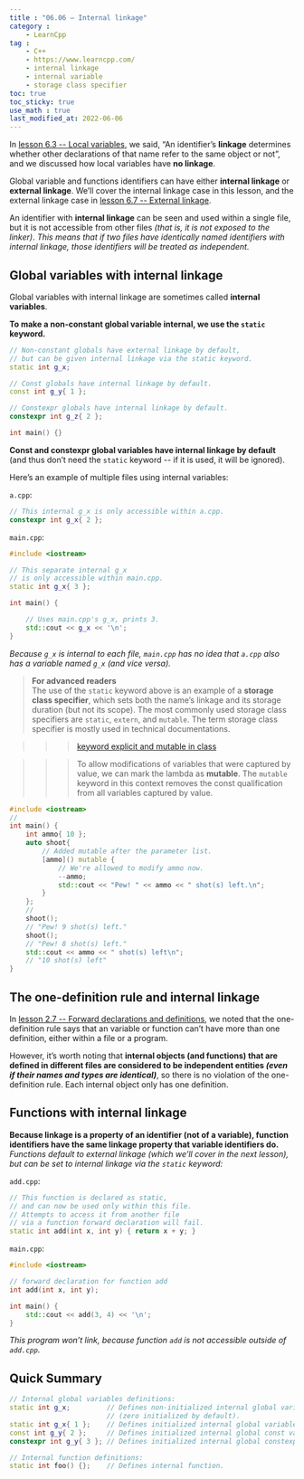 ```yaml
---
title : "06.06 — Internal linkage"
category :
    - LearnCpp
tag : 
    - C++
    - https://www.learncpp.com/
    - internal linkage
    - internal variable
    - storage class specifier
toc: true  
toc_sticky: true 
use_math : true
last_modified_at: 2022-06-06
---
```



In [lesson 6.3 -- Local variables](https://www.learncpp.com/cpp-tutorial/local-variables/), we said, “An identifier’s **linkage** determines whether other declarations of that name refer to the same object or not”, and we discussed how local variables have **no linkage**.

Global variable and functions identifiers can have either **internal linkage** or **external linkage**. We’ll cover the internal linkage case in this lesson, and the external linkage case in [lesson 6.7 -- External linkage](https://www.learncpp.com/cpp-tutorial/external-linkage/).

An identifier with **internal linkage** can be seen and used within a single file, but it is not accessible from other files *(that is, it is not exposed to the linker)*. *This means that if two files have identically named identifiers with internal linkage, those identifiers will be treated as independent.*


## Global variables with internal linkage

Global variables with internal linkage are sometimes called **internal variables**.

**To make a non-constant global variable internal, we use the `static` keyword.**

```c++
// Non-constant globals have external linkage by default,
// but can be given internal linkage via the static keyword.
static int g_x;

// Const globals have internal linkage by default.
const int g_y{ 1 };

// Constexpr globals have internal linkage by default.
constexpr int g_z{ 2 };

int main() {}
```

**Const and constexpr global variables have internal linkage by default** (and thus don’t need the `static` keyword -- if it is used, it will be ignored).

Here’s an example of multiple files using internal variables:

`a.cpp`:

```c++
// This internal g_x is only accessible within a.cpp.
constexpr int g_x{ 2 }; 
```

`main.cpp`:

```c++
#include <iostream>

// This separate internal g_x 
// is only accessible within main.cpp.
static int g_x{ 3 }; 

int main() {

    // Uses main.cpp's g_x, prints 3.
    std::cout << g_x << '\n'; 
}
```

*Because `g_x` is internal to each file, `main.cpp` has no idea that `a.cpp` also has a variable named `g_x` (and vice versa).*

>**For advanced readers**  
The use of the `static` keyword above is an example of a **storage class specifier**, which sets both the name’s linkage and its storage duration (but not its scope). The most commonly used storage class specifiers are `static`, `extern`, and `mutable`. The term storage class specifier is mostly used in technical documentations.

>>>[keyword explicit and mutable in class](https://modoocode.com/253)

>>>To allow modifications of variables that were captured by value, we can mark the lambda as **mutable**. The `mutable` keyword in this context removes the const qualification from all variables captured by value.  
```c++
#include <iostream>
//
int main() {
    int ammo{ 10 };
    auto shoot{
        // Added mutable after the parameter list.
        [ammo]() mutable {
            // We're allowed to modify ammo now.
            --ammo;
            std::cout << "Pew! " << ammo << " shot(s) left.\n";
        }
    };
    //
    shoot();
    // "Pew! 9 shot(s) left."
    shoot();
    // "Pew! 8 shot(s) left."
    std::cout << ammo << " shot(s) left\n";
    // "10 shot(s) left"
}
```


## The one-definition rule and internal linkage

In [lesson 2.7 -- Forward declarations and definitions](https://www.learncpp.com/cpp-tutorial/forward-declarations/), we noted that the one-definition rule says that an variable or function can’t have more than one definition, either within a file or a program.

However, it’s worth noting that **internal objects (and functions) that are defined in different files are considered to be independent entities *(even if their names and types are identical)***, so there is no violation of the one-definition rule. Each internal object only has one definition.


## Functions with internal linkage

**Because linkage is a property of an identifier (not of a variable), function identifiers have the same linkage property that variable identifiers do.** *Functions default to external linkage (which we’ll cover in the next lesson), but can be set to internal linkage via the `static` keyword:*

`add.cpp`:

```c++
// This function is declared as static, 
// and can now be used only within this file.
// Attempts to access it from another file 
// via a function forward declaration will fail.
static int add(int x, int y) { return x + y; }
```

`main.cpp`:

```c++
#include <iostream>

// forward declaration for function add
int add(int x, int y); 

int main() {
    std::cout << add(3, 4) << '\n';
}
```

*This program won’t link, because function `add` is not accessible outside of `add.cpp`.*


## Quick Summary

```c++
// Internal global variables definitions:
static int g_x;         // Defines non-initialized internal global variable
                        // (zero initialized by default).
static int g_x{ 1 };    // Defines initialized internal global variable.
const int g_y{ 2 };     // Defines initialized internal global const variable.
constexpr int g_y{ 3 }; // Defines initialized internal global constexpr variable.

// Internal function definitions:
static int foo() {};    // Defines internal function.
```



